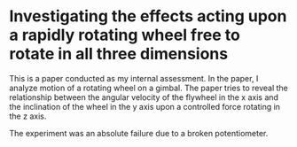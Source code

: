 # Investigating the effects acting upon a rapidly rotating wheel free to rotate in all three dimensions

This is a paper conducted as my internal assessment. 
In the paper, I analyze motion of a rotating wheel on a gimbal. 
The paper tries to reveal the relationship between the angular velocity
of the flywheel in the x axis and the inclination of the wheel in the y
axis upon a controlled force rotating in the z axis.

The experiment was an absolute failure due to a broken potentiometer.
